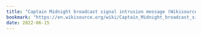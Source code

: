 ```yaml
---
title: "Captain Midnight broadcast signal intrusion message (Wikisource)"
bookmark: "https://en.wikisource.org/wiki/Captain_Midnight_broadcast_signal_intrusion_message"
date: 2022-06-15
---
```

